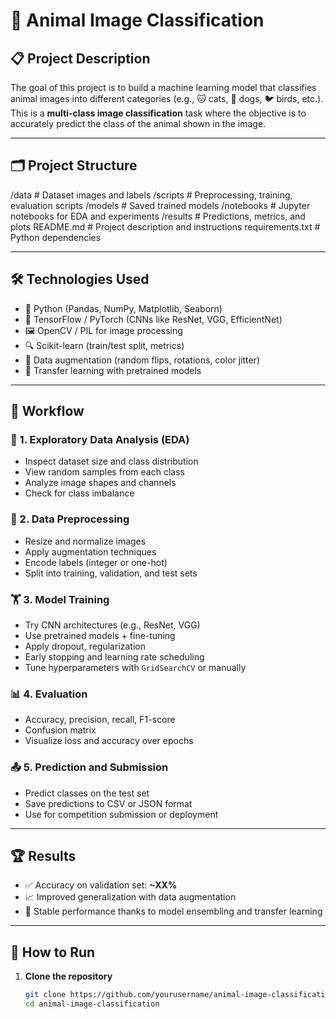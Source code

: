 # 🐾 Animal Image Classification

## 📋 Project Description  
The goal of this project is to build a machine learning model that classifies animal images into different categories (e.g., 🐱 cats, 🐶 dogs, 🐦 birds, etc.).  
This is a **multi-class image classification** task where the objective is to accurately predict the class of the animal shown in the image.

---

## 🗂️ Project Structure

/data # Dataset images and labels
/scripts # Preprocessing, training, evaluation scripts
/models # Saved trained models
/notebooks # Jupyter notebooks for EDA and experiments
/results # Predictions, metrics, and plots
README.md # Project description and instructions
requirements.txt # Python dependencies


---

## 🛠️ Technologies Used

- 🐍 Python (Pandas, NumPy, Matplotlib, Seaborn)  
- 🤖 TensorFlow / PyTorch (CNNs like ResNet, VGG, EfficientNet)  
- 🖼️ OpenCV / PIL for image processing  
- 🔍 Scikit-learn (train/test split, metrics)  
- 🎨 Data augmentation (random flips, rotations, color jitter)  
- 🚀 Transfer learning with pretrained models  

---

## 🔄 Workflow

### 🔎 1. Exploratory Data Analysis (EDA)

- Inspect dataset size and class distribution  
- View random samples from each class  
- Analyze image shapes and channels  
- Check for class imbalance  

### 🧹 2. Data Preprocessing

- Resize and normalize images  
- Apply augmentation techniques  
- Encode labels (integer or one-hot)  
- Split into training, validation, and test sets  

### 🏋️ 3. Model Training

- Try CNN architectures (e.g., ResNet, VGG)  
- Use pretrained models + fine-tuning  
- Apply dropout, regularization  
- Early stopping and learning rate scheduling  
- Tune hyperparameters with `GridSearchCV` or manually  

### 📊 4. Evaluation

- Accuracy, precision, recall, F1-score  
- Confusion matrix  
- Visualize loss and accuracy over epochs  

### 📤 5. Prediction and Submission

- Predict classes on the test set  
- Save predictions to CSV or JSON format  
- Use for competition submission or deployment  

---

## 🏆 Results

- ✅ Accuracy on validation set: **~XX%**  
- 📈 Improved generalization with data augmentation  
- 💪 Stable performance thanks to model ensembling and transfer learning  

---

## 🚀 How to Run

1. **Clone the repository**  
   ```bash
   git clone https://github.com/yourusername/animal-image-classification.git
   cd animal-image-classification

